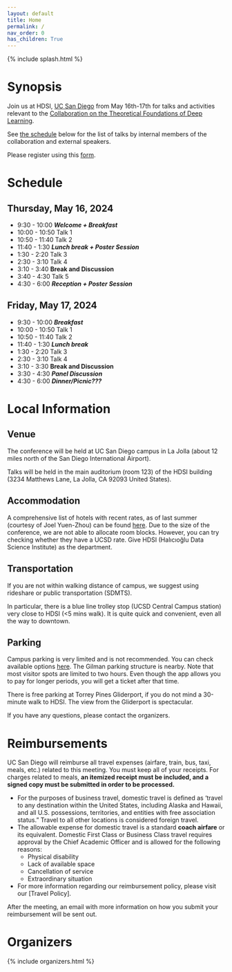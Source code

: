 ```yaml
---
layout: default
title: Home
permalink: /
nav_order: 0
has_children: True
---
```


{% include splash.html %}

# Synopsis


Join us at HDSI, [UC San Diego](https://ucsd.edu/) from May 16th-17th for talks and
activities relevant to the [Collaboration on the Theoretical Foundations of
Deep Learning](https://deepfoundations.ai/).

See [the schedule]({{site.baseurl}}#schedule) below for the list of talks by
internal members of the collaboration and external speakers. 

Please register using this [form]().





# Schedule

## Thursday, May 16, 2024
- 9:30 - 10:00 ***Welcome + Breakfast***
- 10:00 - 10:50 Talk 1
- 10:50 - 11:40 Talk 2
- 11:40 - 1:30 ***Lunch break + Poster Session***
- 1:30 - 2:20 Talk 3
- 2:30 - 3:10 Talk 4
- 3:10 - 3:40 **Break and Discussion**
- 3:40 - 4:30 Talk 5
- 4:30 - 6:00 ***Reception + Poster Session***

## Friday, May 17, 2024
- 9:30 - 10:00 ***Breakfast***
- 10:00 - 10:50 Talk 1
- 10:50 - 11:40 Talk 2
- 11:40 - 1:30 ***Lunch break***
- 1:30 - 2:20 Talk 3
- 2:30 - 3:10 Talk 4
- 3:10 - 3:30 **Break and Discussion**
- 3:30 - 4:30 ***Panel Discussion***
- 4:30 - 6:00 ***Dinner/Picnic???***



# Local Information

## Venue
The conference will be held at UC San Diego campus in La Jolla (about 12 miles north of the San Diego International Airport).

Talks will be held in the main auditorium (room 123) of the HDSI building (3234 Matthews Lane, La Jolla, CA 92093 United States).

## Accommodation
A comprehensive list of hotels with recent rates, as of last summer (courtesy of Joel Yuen-Zhou) can be found [here](https://www.cs.columbia.edu/~djhsu/alt2024-hotels.pdf). Due to the size of the conference, we are not able to allocate room blocks. However, you can try checking whether they have a UCSD rate. Give HDSI (Halıcıoğlu Data Science Institute) as the department.

## Transportation
If you are not within walking distance of campus, we suggest using rideshare or public transportation (SDMTS).

In particular, there is a blue line trolley stop (UCSD Central Campus station) very close to HDSI (<5 mins walk). It is quite quick and convenient, even all the way to downtown.

## Parking
Campus parking is very limited and is not recommended. You can check available options [here](https://transportation.ucsd.edu/visit/visitor/index.html). The Gilman parking structure is nearby. Note that most visitor spots are limited to two hours. Even though the app allows you to pay for longer periods, you will get a ticket after that time.

There is free parking at Torrey Pines Gliderport, if you do not mind a 30-minute walk to HDSI. The view from the Gliderport is spectacular.

If you have any questions, please contact the organizers.


# Reimbursements


UC San Diego will reimburse all travel expenses (airfare, train, bus, taxi, meals,
etc.) related to this meeting. You must keep all of your receipts. For charges
related to meals, **an itemized receipt must be included, and a signed copy must
be submitted in order to be processed.**
 
- For the purposes of business travel, domestic travel is defined as ‘travel to
  any destination within the United States, including Alaska and Hawaii, and
  all U.S. possessions, territories, and entities with free association
  status.”  Travel to all other locations is considered foreign travel.
- The allowable expense for domestic travel is a standard **coach airfare** or
  its equivalent.  Domestic First Class or Business Class travel requires
  approval by the Chief Academic Officer and is allowed for the following
  reasons:
  - Physical disability
  - Lack of available space
  - Cancellation of service
  - Extraordinary situation
- For more information regarding our reimbursement policy, please visit our
  [Travel Policy].

After the meeting, an email with more information on how you submit your reimbursement will be sent out.

# Organizers

{% include organizers.html %}
